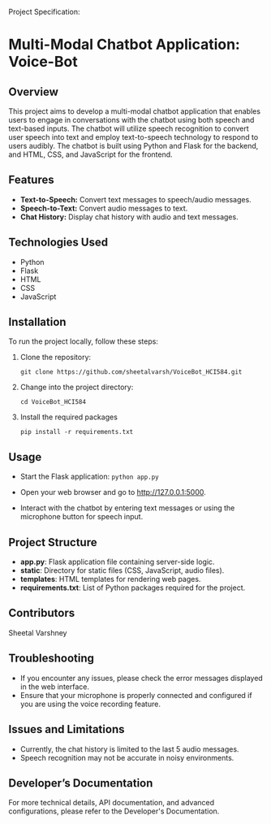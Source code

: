 
Project Specification: 
# Multi-Modal Chatbot Application: Voice-Bot

## Overview
This project aims to develop a multi-modal chatbot application that enables users to engage in conversations with the chatbot using both speech and text-based inputs. The chatbot will utilize speech recognition to convert user speech into text and employ text-to-speech technology to respond to users audibly. The chatbot is built using Python and Flask for the backend, and HTML, CSS, and JavaScript for the frontend.

## Features

- **Text-to-Speech:** Convert text messages to speech/audio messages.
- **Speech-to-Text:** Convert audio messages to text.
- **Chat History:** Display chat history with audio and text messages.

## Technologies Used

- Python
- Flask
- HTML
- CSS
- JavaScript

## Installation

To run the project locally, follow these steps:
1.	Clone the repository:

    ``` git clone https://github.com/sheetalvarsh/VoiceBot_HCI584.git ```

2.	Change into the project directory:

    ``` cd VoiceBot_HCI584 ```

3.	Install the required packages

    ``` pip install -r requirements.txt ```

##  Usage

*	Start the Flask application:
    ``` python app.py ```

*	Open your web browser and go to http://127.0.0.1:5000.

*	Interact with the chatbot by entering text messages or using the microphone button for speech input.

## Project Structure
*   **app.py**: Flask application file containing server-side logic.
*   **static**: Directory for static files (CSS, JavaScript, audio files).
*   **templates**: HTML templates for rendering web pages.
*   **requirements.txt**: List of Python packages required for the project.

## Contributors
Sheetal Varshney

## Troubleshooting
*	If you encounter any issues, please check the error messages displayed in the web interface.
*	Ensure that your microphone is properly connected and configured if you are using the voice recording feature.

## Issues and Limitations
*	Currently, the chat history is limited to the last 5 audio messages.
*	Speech recognition may not be accurate in noisy environments.

## Developer’s Documentation

For more technical details, API documentation, and advanced configurations, please refer to the Developer's Documentation.

